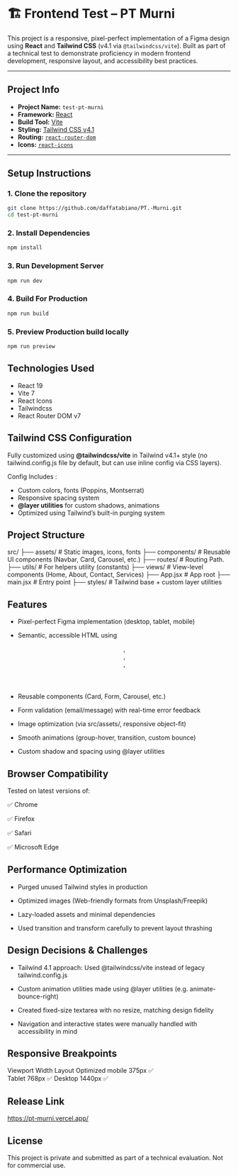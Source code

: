 # 🏗️ Frontend Test – PT Murni

This project is a responsive, pixel-perfect implementation of a Figma design using **React** and **Tailwind CSS** (v4.1 via `@tailwindcss/vite`). Built as part of a technical test to demonstrate proficiency in modern frontend development, responsive layout, and accessibility best practices.

---

## Project Info

- **Project Name:** `test-pt-murni`
- **Framework:** [React](https://reactjs.org/)
- **Build Tool:** [Vite](https://vitejs.dev/)
- **Styling:** [Tailwind CSS v4.1](https://tailwindcss.com/)
- **Routing:** [`react-router-dom`](https://reactrouter.com/)
- **Icons:** [`react-icons`](https://react-icons.github.io/react-icons/)

---

## Setup Instructions

### 1. Clone the repository

```bash
git clone https://github.com/daffatabiano/PT.-Murni.git
cd test-pt-murni
```

### 2. Install Dependencies

```bash
npm install
```

### 3. Run Development Server

```bash
npm run dev
```

### 4. Build For Production 

```bash
npm run build
```

### 5. Preview Production build locally 
```bash
npm run preview
```

## Technologies Used
- React 19
- Vite 7
- React Icons
- Tailwindcss
- React Router DOM v7

## Tailwind CSS Configuration

Fully customized using **@tailwindcss/vite** in Tailwind v4.1+ style (no tailwind.config.js file by default, but can use inline config via CSS layers).

Config Includes : 
- Custom colors, fonts (Poppins, Montserrat)
- Responsive spacing system
- **@layer utilities** for custom shadows, animations
- Optimized using Tailwind’s built-in purging system

## Project Structure
src/
├── assets/            # Static images, icons, fonts
├── components/        # Reusable UI components (Navbar, Card, Carousel, etc.)
├── routes/            # Routing Path.
├── utils/             # For helpers utility (constants)
├── views/             # View-level components (Home, About, Contact, Services)
├── App.jsx            # App root
├── main.jsx           # Entry point
├── styles/            # Tailwind base + custom layer utilities

## Features

- Pixel-perfect Figma implementation (desktop, tablet, mobile)

- Semantic, accessible HTML using <header>, <main>, <footer>, <section>

- Reusable components (Card, Form, Carousel, etc.)

- Form validation (email/message) with real-time error feedback

- Image optimization (via src/assets/, responsive object-fit)

- Smooth animations (group-hover, transition, custom bounce)

- Custom shadow and spacing using @layer utilities

## Browser Compatibility

Tested on latest versions of:

✅ Chrome

✅ Firefox

✅ Safari

✅ Microsoft Edge

## Performance Optimization

- Purged unused Tailwind styles in production

- Optimized images (Web-friendly formats from Unsplash/Freepik)

- Lazy-loaded assets and minimal dependencies

- Used transition and transform carefully to prevent layout thrashing

## Design Decisions & Challenges

- Tailwind 4.1 approach: Used @tailwindcss/vite instead of legacy tailwind.config.js

- Custom animation utilities made using @layer utilities (e.g. animate-bounce-right)

- Created fixed-size textarea with no resize, matching design fidelity

- Navigation and interactive states were manually handled with accessibility in mind

## Responsive Breakpoints
Viewport    Width   Layout Optimized
mobile      375px       ✅    
Tablet      768px       ✅
Desktop     1440px      ✅

## Release Link
https://pt-murni.vercel.app/

## License 
This project is private and submitted as part of a technical evaluation. Not for commercial use.
